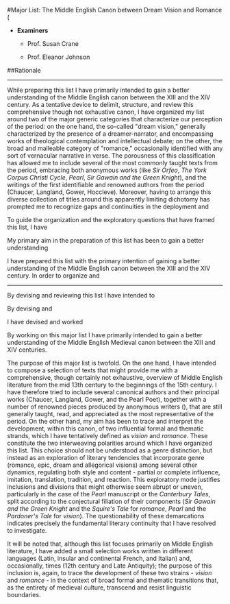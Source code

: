 #Major List: The Middle English Canon between Dream Vision and Romance (

- __Examiners__

	- Prof. Susan Crane

	- Prof. Eleanor Johnson

##Rationale

---



While preparing this list I have primarily intended to gain a better understanding of the Middle English canon between the XIII and the XIV century. As a tentative device to delimit, structure, and review this comprehensive though not exhaustive canon, I have organized my list around two of the major generic categories that characterize our perception of the period: on the one hand, the so-called "dream vision," generally characterized by the presence of a dreamer-narrator, and encompassing works of theological contemplation and intellectual debate; on the other, the broad and malleable category of "romance," occasionally identified with any sort of vernacular narrative in verse. The porousness of this classification has allowed me to include several of the most commonly taught texts from the period, embracing both anonymous works (like _Sir Orfeo_, _The York Corpus Christi Cycle_, _Pearl_, _Sir Gawain and the Green Knight_), and  the writings of the first identifiable and renowned authors from the period (Chaucer, Langland, Gower, Hoccleve). Moreover, having to arrange this diverse collection of titles around this apparently limiting dichotomy has prompted me to recognize gaps and continuities in the deployment and 

To guide the organization and the exploratory questions that have framed this list, I have 

My primary aim in the preparation of this list has been to gain a better understanding

I have prepared this list with the primary intention of gaining a better understanding of the Middle English canon between the XIII and the XIV century. In order to organize and 

---

By devising and reviewing this list I have intended to 

By devising and 

I have devised and worked 

By working on this major list I have primarily intended to gain a better understanding of the Middle English Medieval canon between the XIII and XIV centuries.

The purpose of this major list is twofold. On the one hand, I have intended to compose a selection of texts that might provide me with a comprehensive, though certainly not exhaustive, overview of Middle English literature from the mid 13th century to the beginnings of the 15th century. I have therefore tried to include several canonical authors and their principal works (Chaucer, Langland, Gower, and the Pearl Poet), together with a number of renowned pieces produced by anonymous writers (), that are still generally taught, read, and appreciated as the most representative of the period. On the other hand, my aim has been to trace and interpret the development, within this canon, of two influential formal and thematic strands, which I have tentatively defined as _vision_ and _romance_. These constitute the two interweaving polarities around which I have organized this list. This choice should not be understood as a genre distinction, but instead as an exploration of literary tendencies that incorporate genre (romance, epic, dream and allegorical visions) among several other dynamics, regulating both style and content - partial or complete influence, imitation, translation, tradition, and reaction. This exploratory mode justifies inclusions and divisions that might otherwise seem abrupt or uneven, particularly in the case of the _Pearl_ manuscript or the _Canterbury Tales_, split according to the conjectural filiation of their components (_Sir Gawain and the Green Knight_ and the _Squire's Tale_ for _romance_, _Pearl_ and the _Pardoner's Tale_ for _vision_). The questionability of these demarcations indicates precisely the fundamental literary continuity that I have resolved to investigate. 

It will be noted that, although this list focuses primarily on Middle English literature, I have added a small selection works written in different languages (Latin, insular and continental French, and Italian) and, occasionally, times (12th century and Late Antiquity); the purpose of this inclusion is, again, to trace the development of these two strains - _vision_ and _romance_ - in the context of broad formal and thematic transitions that, as the entirety of medieval culture, transcend and resist linguistic boundaries.
